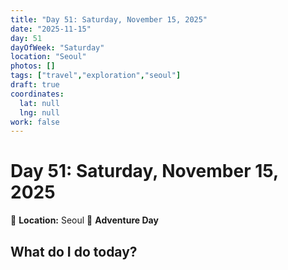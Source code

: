 ```yaml
---
title: "Day 51: Saturday, November 15, 2025"
date: "2025-11-15"
day: 51
dayOfWeek: "Saturday"
location: "Seoul"
photos: []
tags: ["travel","exploration","seoul"]
draft: true
coordinates:
  lat: null
  lng: null
work: false
---
```

# Day 51: Saturday, November 15, 2025

📍 **Location:** Seoul
🎒 **Adventure Day**

## What do I do today?


